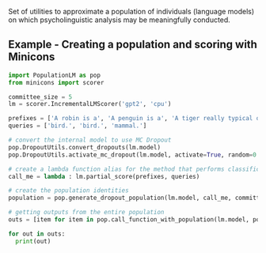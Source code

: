 Set of utilities to approximate a population of individuals (language models) on which psycholinguistic analysis may be meaningfully conducted.

## Example - Creating a population and scoring with Minicons

```python
import PopulationLM as pop
from minicons import scorer

committee_size = 5
lm = scorer.IncrementalLMScorer('gpt2', 'cpu')

prefixes = ['A robin is a', 'A penguin is a', 'A tiger really typical one of']
queries = ['bird.', 'bird.', 'mammal.']

# convert the internal model to use MC Dropout
pop.DropoutUtils.convert_dropouts(lm.model)
pop.DropoutUtils.activate_mc_dropout(lm.model, activate=True, random=0.1)

# create a lambda function alias for the method that performs classifications
call_me = lambda : lm.partial_score(prefixes, queries)

# create the population identities
population = pop.generate_dropout_population(lm.model, call_me, committee_size=committee_size)

# getting outputs from the entire population
outs = [item for item in pop.call_function_with_population(lm.model, population, call_me)]

for out in outs:
  print(out)

```

